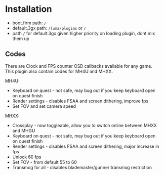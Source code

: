 # Installation
- boot.firm path: `/`
- default.3gx path: `/luma/plugins` or `/`
- path `/` for default.3gx given higher priority on loading plugin, dont mix them up

## Codes
There are Clock and FPS counter OSD callbacks available for any game.
This plugin also contain codes for MH4U and MHXX.

MH4U:
- Keyboard on quest - not safe, may bug out if you keep keyboard open on quest finish
- Render settings - disables FSAA and screen dithering, improve fps
- Set FOV and set camera speed

MHXX:
- Crossplay - now toggleable, allow you to switch online between MHXX and MHGU
- Keyboard on quest - not safe, may bug out if you keep keyboard open on quest finish
- Render settings - disables FSAA and screen dithering, major increase in fps
- Unlock 60 fps
- Set FOV - from default 55 to 60
- Transmog for all - disables blademaster/gunner transmog restriction
